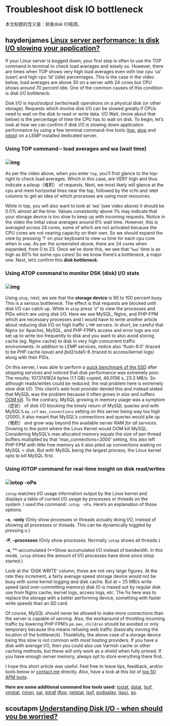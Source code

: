 # Troubleshoot disk IO bottleneck

本文标题的含义是：排查disk IO瓶颈。



## haydenjames [Linux server performance: Is disk I/O slowing your application?](https://haydenjames.io/linux-server-performance-disk-io-slowing-application/)

If your Linux server is bogged down, your first step is often to use the TOP command in terminal to check load averages and wisely so. However, there are times when TOP shows very high load averages even with low cpu ‘us’ (user) and high cpu ‘id’ (idle) percentages. This is the case in the video below, load averages are above 30 on a server with 24 cores but CPU shows around 70 percent idle. One of the common causes of this condition is disk I/O bottleneck.

Disk I/O is input/output (write/read) operations on a physical disk (or other storage). Requests which involve disk I/O can be slowed greatly if CPUs need to wait on the disk to read or write data. I/O Wait, (more about that below) is the percentage of time the CPU has to wait on disk. To begin, let’s look at how we can confirm if disk I/O is slowing down application performance by using a few terminal command-line tools ([top](https://linux.die.net/man/1/top), [atop](http://www.atoptool.nl/) and [iotop](http://guichaz.free.fr/iotop/)) on a LEMP installed dedicated server.

### Using TOP command – load averages and wa (wait time)

### ![img](https://static.haydenjames.io/wp-content/uploads/2017/01/top_wa_time.png)

As per the video above, when you enter `top`, you’ll first glance to the top-right to check load averages. Which in this case, are VERY high and thus indicate a pileup（堆积） of requests. Next, we most likely will glance at the cpu and mem horizontal lines near the top, followed by the `%CPU` and `%MEM` columns to get an idea of which processes are using most resources.

While in top, you will also want to look at ‘wa’ (see video above) it should be 0.0% almost all the time. Values *consistently* above 1% may indicate that your storage device is too slow to keep up with incoming requests. Notice in the video the initial value averages around 6% wait time. However, this is averaged across 24 cores, some of which are not activated because the CPU cores are not nearing capacity on their own. So we should expand the view by pressing ‘1’ on your keyboard to view `wa` time for each cpu core when in use. As per the screenshot above, there are 24 cores when expanded, from 0 to 23. Once we’ve done this, we see that ‘`%wa`’ time is as high as 60% for some cpu cores! So we know there’s a bottleneck, a major one. Next, let’s confirm this **disk bottleneck**.

 

### Using ATOP command to monitor DSK (disk) I/O stats

### ![img](https://static.haydenjames.io/wp-content/uploads/2017/01/atop_disk_wa_time.png)

Using `atop`, next, we see that the **storage device** is 90 to 100 percent busy. This is a serious bottleneck. The effect is that requests are blocked until disk I/O can catch up. While in `atop` press ‘`d`” to view the processes and PIDs which are using disk I/O. Here we see MySQL, Nginx, and PHP-FPM which are necessary processes and I would have to write another article about reducing disk I/O on high traffic `L*MP` servers. In short, be careful that Nginx (or Apache), MySQL, and PHP-FPM’s access and error logs are not set up to write too frequently to disk and you want to also avoid storing cache (eg. Nginx cache) to disk in very high concurrent traffic environments. In addition to LEMP services, notice also ‘flush-8:0’ (traced to be PHP cache issue) and jbd2/sda5-8 (traced to access/kernel logs) along with their PIDs.

On this server, I was able to perform a [quick benchmark of the SSD](https://haydenjames.io/web-host-doesnt-want-read-benchmark-vps/) after stopping services and noticed that disk performance was extremely poor. The results: 1073741824 bytes (1.1 GB) copied, 46.0156 s, 23.3 MB/s. So although reads/writes could be reduced, the real problem here is extremely slow disk I/O. This client’s web host provider denied this and instead stated that MySQL was the problem because it often grows in size and suffers [OOM kill](http://www.oracle.com/technetwork/articles/servers-storage-dev/oom-killer-1911807.html). To the contrary, MySQL growing in memory usage was a symptom（症状） of disk I/O blocking the timely return of MySQL queries and with MySQL’s `my.cnf` `max_connections` setting on this server being way too high (2000), it also meant that MySQL’s connections and queries would pile up（堆积） and grow way beyond the available server RAM *for all services*. Growing to the point where the Linux Kernel would OOM kill MySQL. Considering MySQL’s max allocated memory equals the size of per-thread buffers multiplied by that ‘max_connections=2000’ setting, this also left PHP-FPM with little free memory as it also piled up connections waiting on MySQL < disk. But with MySQL being the largest process, the Linux kernel opts to kill MySQL first.

### Using IOTOP command for real-time insight on disk read/writes

### ![iotop -oPa](https://static.haydenjames.io/wp-content/uploads/2017/01/Screenshot_20170123_144343.png)

`iotop` watches I/O usage information output by the Linux kernel and displays a table of current I/O usage by processes or threads on the system. I used the command: `iotop -oPa`. Here’s an explanation of those options. 

**-o**, **–only** (Only show processes or threads actually doing I/O, instead of showing all processes or threads. This can be dynamically toggled by pressing o.) 

**-P**, **–processes** (Only show processes. Normally `iotop` shows all threads.) 

**-a**, **–accumulated (**Show accumulated I/O instead of bandwidth. In this mode, `iotop` shows the amount of I/O processes have done since iotop started.)

Look at the ‘DISK WRITE’ column, these are not very large figures. At the rate they increment, a fairly average speed storage device would not be busy with some kernel logging and disk cache. But at < 25 MB/s write speed (and over-committing memory) disk IO is maxed out by regular disk use from Nginx cache, kernel logs, access logs, etc. The fix here was to replace the storage with a better performing device, something with faster write speeds than an SD card.

Of course, MySQL should never be allowed to make more connections than the server is capable of serving. Also, the workaround of throttling incoming traffic by lowering PHP-FPM’s `pm.max_children` should be avoided or only temporary because this means refusing web traffic (basically moving the location of the bottleneck). Thankfully, the above case of a storage device being this slow is not common with most hosting providers. If you have a disk with average I/O, then you could also use Varnish cache or other caching methods, but these will only work as a shield when fully primed. If you have enough server memory, always opt to store everything there first.

I hope this short article was useful. Feel free to leave tips, feedback, and/or tools below or [contact me](https://haydenjames.io/contact-me/) directly. Also, have a look at this list of [top 50 APM tools](https://haydenjames.io/50-top-server-monitoring-application-performance-monitoring-apm-solutions/).

**Here are some additional command line tools used:**
[iostat](https://linux.die.net/man/1/iostat), [dstat](https://linux.die.net/man/1/dstat), [lsof](https://linux.die.net/man/8/lsof), [vmstat](https://linux.die.net/man/8/vmstat), [nmon](http://nmon.sourceforge.net/pmwiki.php), [sar](https://linux.die.net/man/1/sar), [iptraf](http://iptraf.seul.org/) [iftop](http://www.ex-parrot.com/pdw/iftop/), [netstat](https://linux.die.net/man/8/netstat), [lsof](https://linux.die.net/man/8/lsof), [pvdisplay](https://linux.die.net/man/8/pvdisplay), [lspci](https://linux.die.net/man/8/lspci), [ps](https://linux.die.net/man/1/ps).



## scoutapm [Understanding Disk I/O - when should you be worried?](https://scoutapm.com/blog/understanding-disk-i-o-when-should-you-be-worried)